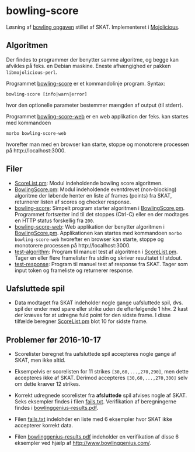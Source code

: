 bowling-score
=============

Løsning af [bowling opgaven](https://github.com/skat/bowling-opgave) stillet af SKAT.
Implementeret i [Mojolicious](http://www.mojolicious.org/).

## Algoritmen

Der findes to programmer der benytter samme algoritme, og begge kan afvikles på feks. en Debian maskine.
Eneste afhængighed er pakken `libmojolicious-perl`.

Programmet [bowling-score](bowling-score) er et kommandolinje program. Syntax:
```
bowling-score [info|warn|error]
```
hvor den optionelle parameter bestemmer mængden af output (til stderr).

Programmet [bowling-score-web](bowling-score-web) er en web applikation der feks. kan startes med kommandoen
```
morbo bowling-score-web
```
hvorefter man med en browser kan starte, stoppe og monotorere processen på http://localhost:3000.

## Filer

* [ScoreList.pm](ScoreList.pm): Modul indeholdende bowling score algoritmen.
* [BowlingScore.pm](BowlingScore.pm): Modul indeholdende eventdrevet (non-blocking) algoritme der løbende henter en liste af frames (points)
fra SKAT, returnerer listen af scores og checker response.
* [bowling-score](bowling-score): Simpelt program starter algoritmen i [BowlingScore.pm](BowlingScore.pm).
Programmet fortsætter ind til det stoppes (Ctrl-C) eller en der modtages en HTTP status forskellig fra `200`.
* [bowling-score-web](bowling-score-web): Web applikation der benytter algoritmen i [BowlingScore.pm](BowlingScore.pm).
Applikationen kan startes med kommandoen `morbo bowling-score-web` hvorefter en browser kan starte, stoppe og monotorere processen på
http://localhost:3000.
* [test-algorithm](test-algorithm): Program til manuel test af algoritmen i [ScoreList.pm](ScoreList.pm). Tager en eller flere framelister
fra stdin og skriver resultatet til stdout.
* [test-response](test-response): Program til manuel test af response fra SKAT. Tager som input token og frameliste og
returnerer response.

## Uafsluttede spil

* Data modtaget fra SKAT indeholder nogle gange uafsluttede spil, dvs. spil der ender med spare eller strike
uden de efterfølgende 1 hhv. 2 kast der kræves for at udregne fuld point for den sidste frame.
I disse tilfælde beregner [ScoreList.pm](ScoreList.pm) blot 10 for sidste frame.

## Problemer før 2016-10-17

* Scorelister beregnet fra uafsluttede spil accepteres nogle gange af SKAT, men ikke altid.

* Eksempelvis er scorelisten for 11 strikes `[30,60,...,270,290]`, men dette accepteres ikke af SKAT.
Derimod accepteres `[30,60,...,270,300]` selv om dette kræver 12 strikes.

* Korrekt udregnede scorelister fra **afsluttede** spil afvises nogle af SKAT. Seks eksempler findes i filen [fails.txt](fails.txt).
Verifikation af beregningerne findes i [bowlinggenius-results.pdf](bowlinggenius-results.pdf).

* Filen [fails.txt](fails.txt) indelohder en liste med 6 eksempler hvor SKAT ikke accepterer korrekt data.

* Filen [bowlinggenius-results.pdf](bowlinggenius-results.pdf) indeholder en verifikation af disse 6 eksempler ved
hjælp af http://www.bowlinggenius.com/.
